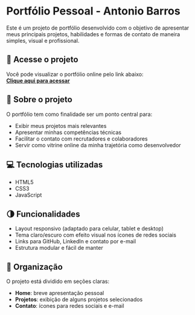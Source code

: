 # Portfólio Pessoal - Antonio Barros

Este é um projeto de portfólio desenvolvido com o objetivo de apresentar meus principais projetos, habilidades e formas de contato de maneira simples, visual e profissional.

## 🔗 Acesse o projeto

Você pode visualizar o portfólio online pelo link abaixo:  
[**Clique aqui para acessar**](LINK_DA_PAGINA_AQUI)

## 🧩 Sobre o projeto

O portfólio tem como finalidade ser um ponto central para:
- Exibir meus projetos mais relevantes
- Apresentar minhas competências técnicas
- Facilitar o contato com recrutadores e colaboradores
- Servir como vitrine online da minha trajetória como desenvolvedor

## 💻 Tecnologias utilizadas

- HTML5
- CSS3
- JavaScript 

## 🌗 Funcionalidades

- Layout responsivo (adaptado para celular, tablet e desktop)
- Tema claro/escuro com efeito visual nos ícones de redes sociais
- Links para GitHub, LinkedIn e contato por e-mail
- Estrutura modular e fácil de manter

## 📁 Organização

O projeto está dividido em seções claras:
- **Home**: breve apresentação pessoal
- **Projetos**: exibição de alguns projetos selecionados
- **Contato**: ícones para redes sociais e e-mail
